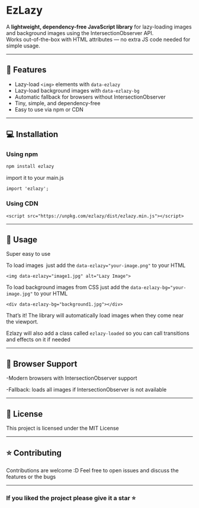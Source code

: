 # EzLazy

A **lightweight, dependency-free JavaScript library** for lazy-loading images and background images using the IntersectionObserver API.  
Works out-of-the-box with HTML attributes — no extra JS code needed for simple usage.

---

## 🚀 Features

- Lazy-load `<img>` elements with `data-ezlazy`
- Lazy-load background images with `data-ezlazy-bg`
- Automatic fallback for browsers without IntersectionObserver
- Tiny, simple, and dependency-free
- Easy to use via npm or CDN

---

## 💻 Installation

### Using npm

```bash
npm install ezlazy
```

import it to your main.js

```
import 'ezlazy';
```

### Using CDN

```
<script src="https://unpkg.com/ezlazy/dist/ezlazy.min.js"></script>
```

---

## 📝 Usage

Super easy to use

To load images <img> just add the `data-ezlazy="your-image.png"` to your HTML

```
<img data-ezlazy="image1.jpg" alt="Lazy Image">
```

To load background images from CSS just add the `data-ezlazy-bg="your-image.jpg"` to your HTML

```
<div data-ezlazy-bg="background1.jpg"></div>
```

That’s it! The library will automatically load images when they come near the viewport.

Ezlazy will also add a class called `ezlazy-loaded` so you can call transitions and effects on it if needed

---

## 🔧 Browser Support

-Modern browsers with IntersectionObserver support

-Fallback: loads all images if IntersectionObserver is not available

---

## 📄 License

This project is licensed under the MIT License

---

## ⭐ Contributing

Contributions are welcome :D
Feel free to open issues and discuss the features or the bugs

---

### If you liked the project please give it a star ⭐
